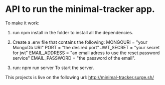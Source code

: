 # API to run the minimal-tracker app.

To make it work:

1. run npm install in the folder to install all the dependencies.

2. Create a .env file that contains the following:
  MONGOURI = "your MongoDb URI"
  PORT = "the desired port"
  JWT_SECRET = "your secret for jwt"
  EMAIL_ADDRESS = "an email adress to use the reset password service"
  EMAIL_PASSWORD = "the password of the email".
  
3. run: npm run server
  To start the server.
 
 This projects is live on the following url:
 http://minimal-tracker.surge.sh/
 
